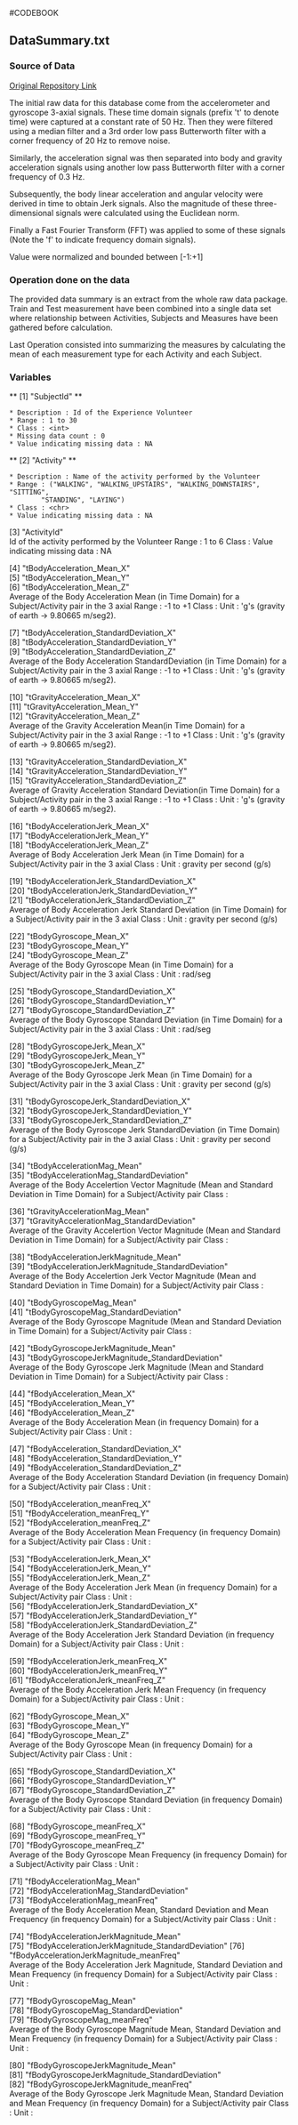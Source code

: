 #CODEBOOK
## DataSummary.txt 

### Source of Data 
[Original Repository Link](http://archive.ics.uci.edu/ml/datasets/Human+Activity+Recognition+Using+Smartphones#)

The initial raw data for this database come from the accelerometer and 
gyroscope 3-axial signals. These time domain signals (prefix 't' to denote time) 
were captured at a constant rate of 50 Hz. Then they were filtered using 
a median filter  and a 3rd order low pass Butterworth filter with a corner frequency 
of 20 Hz to remove noise. 

Similarly, the acceleration signal was then separated into body and gravity 
acceleration signals  using another low pass Butterworth filter with a corner 
frequency of 0.3 Hz. 

Subsequently, the body linear acceleration and angular velocity were derived 
in time to obtain Jerk signals. Also the magnitude of these three-dimensional 
signals were calculated using the Euclidean norm.

Finally a Fast Fourier Transform (FFT) was applied to some of these signals 
(Note the 'f' to indicate frequency domain signals). 

Value were normalized and bounded between [-1:+1]

### Operation done on the data
The provided data summary is an extract from the whole raw data package. 
Train and Test measurement have been combined into a single data 
set where relationship between Activities, Subjects and Measures have been 
gathered before calculation.

Last Operation consisted into summarizing the measures by calculating the 
mean of each measurement type for each Activity and each Subject. 
            
### Variables

** [1] "SubjectId" **

	* Description : Id of the Experience Volunteer
	* Range : 1 to 30
	* Class : <int>
	* Missing data count : 0
	* Value indicating missing data : NA
	
** [2] "Activity" **                 

	* Description : Name of the activity performed by the Volunteer
	* Range : ("WALKING", "WALKING_UPSTAIRS", "WALKING_DOWNSTAIRS", "SITTING", 
			"STANDING", "LAYING")
	* Class : <chr>
	* Value indicating missing data : NA
	
[3] "ActivityId"                                          
	Id of the activity performed by the Volunteer
	Range : 1 to 6
	Class : <int>
	Value indicating missing data : NA
	
[4] "tBodyAcceleration_Mean_X"                            
[5] "tBodyAcceleration_Mean_Y"                            
[6] "tBodyAcceleration_Mean_Z"                            
	Average of the Body Acceleration Mean (in Time Domain) for a 
		Subject/Activity pair in the 3 axial
	Range : -1 to +1
	Class : <dbl>
	Unit :  'g's (gravity of earth -> 9.80665 m/seg2). 

[7] "tBodyAcceleration_StandardDeviation_X"               
[8] "tBodyAcceleration_StandardDeviation_Y"               
[9] "tBodyAcceleration_StandardDeviation_Z"               
	Average of the Body Acceleration StandardDeviation (in Time Domain) for a 
		Subject/Activity pair in the 3 axial
	Range : -1 to +1
	Class : <dbl>
	Unit :  'g's (gravity of earth -> 9.80665 m/seg2). 

[10] "tGravityAcceleration_Mean_X"                         
[11] "tGravityAcceleration_Mean_Y"                         
[12] "tGravityAcceleration_Mean_Z"                         
	Average of the Gravity Acceleration Mean(in Time Domain) for a 
		Subject/Activity pair in the 3 axial
	Range : -1 to +1
	Class : <dbl>
	Unit :  'g's (gravity of earth -> 9.80665 m/seg2). 

[13] "tGravityAcceleration_StandardDeviation_X"            
[14] "tGravityAcceleration_StandardDeviation_Y"            
[15] "tGravityAcceleration_StandardDeviation_Z"            
	Average of  Gravity Acceleration Standard Deviation(in Time Domain) for a 
		Subject/Activity pair in the 3 axial
	Range : -1 to +1
	Class : <dbl>
	Unit :  'g's (gravity of earth -> 9.80665 m/seg2). 

[16] "tBodyAccelerationJerk_Mean_X"                        
[17] "tBodyAccelerationJerk_Mean_Y"                        
[18] "tBodyAccelerationJerk_Mean_Z"                        
	Average of Body Acceleration Jerk Mean (in Time Domain) for a 
		Subject/Activity pair in the 3 axial
	Class : <dbl>
	Unit :  gravity per second (g/s)

[19] "tBodyAccelerationJerk_StandardDeviation_X"           
[20] "tBodyAccelerationJerk_StandardDeviation_Y"           
[21] "tBodyAccelerationJerk_StandardDeviation_Z"           
	Average of Body Acceleration Jerk Standard Deviation (in Time Domain) for 
		a Subject/Activity pair in the 3 axial
	Class : <dbl>
	Unit :  gravity per second (g/s)

[22] "tBodyGyroscope_Mean_X"                               
[23] "tBodyGyroscope_Mean_Y"                               
[24] "tBodyGyroscope_Mean_Z"                               
	Average of the Body Gyroscope Mean (in Time Domain) for a 
		Subject/Activity pair in the 3 axial
	Class : <dbl>
	Unit :  rad/seg

[25] "tBodyGyroscope_StandardDeviation_X"                  
[26] "tBodyGyroscope_StandardDeviation_Y"                  
[27] "tBodyGyroscope_StandardDeviation_Z"                  
	Average of the Body Gyroscope Standard Deviation (in Time Domain) for a 
		Subject/Activity pair in the 3 axial
	Class : <dbl>
	Unit :  rad/seg

[28] "tBodyGyroscopeJerk_Mean_X"                           
[29] "tBodyGyroscopeJerk_Mean_Y"                           
[30] "tBodyGyroscopeJerk_Mean_Z"                           
	Average of the Body Gyroscope Jerk Mean (in Time Domain) for a 
		Subject/Activity pair in the 3 axial
	Class : <dbl>
	Unit :  gravity per second (g/s)


[31] "tBodyGyroscopeJerk_StandardDeviation_X"              
[32] "tBodyGyroscopeJerk_StandardDeviation_Y"              
[33] "tBodyGyroscopeJerk_StandardDeviation_Z"              
	Average of the Body Gyroscope Jerk StandardDeviation (in Time Domain) for 
		a Subject/Activity pair in the 3 axial
	Class : <dbl>
	Unit :  gravity per second (g/s)

[34] "tBodyAccelerationMag_Mean"                           
[35] "tBodyAccelerationMag_StandardDeviation"              
	Average of the Body Accelertion Vector Magnitude (Mean and Standard 
		Deviation in Time Domain) for a Subject/Activity pair
	Class : <dbl>

[36] "tGravityAccelerationMag_Mean"                        
[37] "tGravityAccelerationMag_StandardDeviation"           
	Average of the Gravity Accelertion Vector Magnitude (Mean and Standard 
		Deviation in Time Domain) for a Subject/Activity pair
	Class : <dbl>

[38] "tBodyAccelerationJerkMagnitude_Mean"                 
[39] "tBodyAccelerationJerkMagnitude_StandardDeviation"    
	Average of the Body Accelertion Jerk Vector Magnitude (Mean and Standard 
		Deviation in Time Domain) for a Subject/Activity pair
	Class : <dbl>

[40] "tBodyGyroscopeMag_Mean"                              
[41] "tBodyGyroscopeMag_StandardDeviation"                 
	Average of the Body Gyroscope Magnitude (Mean and Standard Deviation in 
		Time Domain) for a Subject/Activity pair
	Class : <dbl>

[42] "tBodyGyroscopeJerkMagnitude_Mean"                    
[43] "tBodyGyroscopeJerkMagnitude_StandardDeviation"       
	Average of the Body Gyroscope Jerk Magnitude (Mean and Standard Deviation 
		in Time Domain) for a Subject/Activity pair
	Class : <dbl>

[44] "fBodyAcceleration_Mean_X"                            
[45] "fBodyAcceleration_Mean_Y"                            
[46] "fBodyAcceleration_Mean_Z"        
	Average of the Body Acceleration Mean (in frequency Domain) for a 
		Subject/Activity pair
	Class : <dbl>
	Unit :  
                    

[47] "fBodyAcceleration_StandardDeviation_X"               
[48] "fBodyAcceleration_StandardDeviation_Y"               
[49] "fBodyAcceleration_StandardDeviation_Z"               
	Average of the Body Acceleration Standard Deviation (in frequency Domain) 
		for a Subject/Activity pair
	Class : <dbl>
	Unit :  

[50] "fBodyAcceleration_meanFreq_X"                        
[51] "fBodyAcceleration_meanFreq_Y"                        
[52] "fBodyAcceleration_meanFreq_Z"                        
	Average of the Body Acceleration Mean Frequency (in frequency Domain) for 
		a Subject/Activity pair
	Class : <dbl>
	Unit :  

[53] "fBodyAccelerationJerk_Mean_X"                        
[54] "fBodyAccelerationJerk_Mean_Y"                        
[55] "fBodyAccelerationJerk_Mean_Z"                        
	Average of the Body Acceleration Jerk Mean (in frequency Domain) for a 
		Subject/Activity pair
	Class : <dbl>
	Unit :  
[56] "fBodyAccelerationJerk_StandardDeviation_X"           
[57] "fBodyAccelerationJerk_StandardDeviation_Y"           
[58] "fBodyAccelerationJerk_StandardDeviation_Z"           
	Average of the Body Acceleration Jerk Standard Deviation (in frequency 
		Domain) for a Subject/Activity pair
	Class : <dbl>
	Unit :  
	
	
[59] "fBodyAccelerationJerk_meanFreq_X"                    
[60] "fBodyAccelerationJerk_meanFreq_Y"                    
[61] "fBodyAccelerationJerk_meanFreq_Z"                    
	Average of the Body Acceleration Jerk Mean Frequency (in frequency 
		Domain) for a Subject/Activity pair
	Class : <dbl>
	Unit :  
	
[62] "fBodyGyroscope_Mean_X"                               
[63] "fBodyGyroscope_Mean_Y"                               
[64] "fBodyGyroscope_Mean_Z"                               
	Average of the Body Gyroscope Mean (in frequency Domain) for a 
		Subject/Activity pair
	Class : <dbl>
	Unit :  

[65] "fBodyGyroscope_StandardDeviation_X"                  
[66] "fBodyGyroscope_StandardDeviation_Y"                  
[67] "fBodyGyroscope_StandardDeviation_Z"                  
	Average of the Body Gyroscope Standard Deviation (in frequency Domain) 
		for a Subject/Activity pair
	Class : <dbl>
	Unit :  

[68] "fBodyGyroscope_meanFreq_X"                           
[69] "fBodyGyroscope_meanFreq_Y"                           
[70] "fBodyGyroscope_meanFreq_Z"                           
	Average of the Body Gyroscope Mean Frequency (in frequency Domain) for a 
		Subject/Activity pair
	Class : <dbl>
	Unit :  

[71] "fBodyAccelerationMag_Mean"                           
[72] "fBodyAccelerationMag_StandardDeviation"              
[73] "fBodyAccelerationMag_meanFreq"                       
	Average of the Body Acceleration Mean, Standard Deviation and Mean 	
		Frequency (in frequency Domain) for a Subject/Activity pair
	Class : <dbl>
	Unit :  

[74] "fBodyAccelerationJerkMagnitude_Mean"             
[75] "fBodyAccelerationJerkMagnitude_StandardDeviation"
[76] "fBodyAccelerationJerkMagnitude_meanFreq"         
	Average of the Body Acceleration Jerk Magnitude, Standard Deviation and 
		Mean Frequency (in frequency Domain) for a Subject/Activity pair
	Class : <dbl>
	Unit :  

[77] "fBodyGyroscopeMag_Mean"                          
[78] "fBodyGyroscopeMag_StandardDeviation"             
[79] "fBodyGyroscopeMag_meanFreq"                      
	Average of the Body Gyroscope Magnitude Mean, Standard Deviation 
		and Mean Frequency (in frequency Domain) for a Subject/Activity pair
	Class : <dbl>
	Unit :  

[80] "fBodyGyroscopeJerkMagnitude_Mean"                
[81] "fBodyGyroscopeJerkMagnitude_StandardDeviation"   
[82] "fBodyGyroscopeJerkMagnitude_meanFreq"    
	Average of the Body Gyroscope Jerk Magnitude Mean, Standard Deviation 
		and Mean Frequency (in frequency Domain) for a Subject/Activity pair
	Class : <dbl>
	Unit :  

